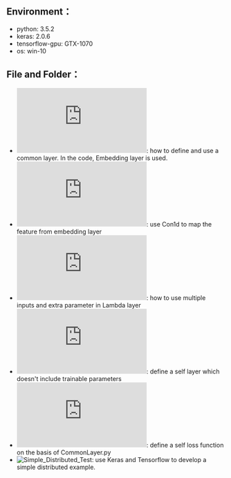 Environment：
---------------------------------------------------
* python: 3.5.2 <br>
* keras: 2.0.6 <br>
* tensorflow-gpu: GTX-1070 <br>
* os: win-10 <br>

File and Folder：
---------------------------------------------------
* ![CommonLayer.py](https://github.com/THUfl12/Tensorflow/blob/master/Keras/CommonLayer.py): 
how to define and use a common layer. In the code, Embedding layer is used. <br>
* ![Embedding_Conv1d.py](https://github.com/THUfl12/Tensorflow/blob/master/Keras/Embedding_Conv1d.py): 
use Con1d to map the feature from embedding layer <br>
* ![Lambda_MultiInputs.py](https://github.com/THUfl12/Tensorflow/blob/master/Keras/Lambda_MultiInputs.py): 
how to use multiple inputs and extra parameter in Lambda layer <br>
* ![Custom_layer_1.py](https://github.com/THUfl12/Tensorflow/blob/master/Keras/Custom_layer_1.py): 
define a self layer which doesn't include trainable parameters <br>
* ![Self_LossFunc.py](https://github.com/THUfl12/Tensorflow/blob/master/Keras/Self_LossFunc.py):
define a self loss function on the basis of CommonLayer.py
* ![Simple_Distributed_Test](https://github.com/THUfl12/Tensorflow/tree/master/Keras/Simple_Distributed_Test):
use Keras and Tensorflow to develop a simple distributed example. <br>
